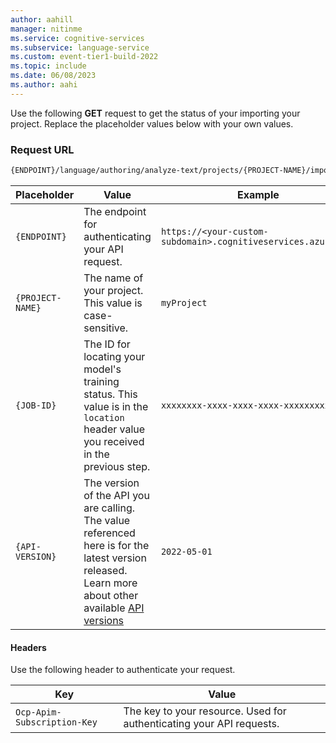 ```yaml
---
author: aahill
manager: nitinme
ms.service: cognitive-services
ms.subservice: language-service
ms.custom: event-tier1-build-2022
ms.topic: include
ms.date: 06/08/2023
ms.author: aahi
---
```


Use the following **GET** request to get the status of your importing your project. Replace the placeholder values below with your own values. 

### Request URL

```rest
{ENDPOINT}/language/authoring/analyze-text/projects/{PROJECT-NAME}/import/jobs/{JOB-ID}?api-version={API-VERSION}
``` 

|Placeholder  |Value  | Example |
|---------|---------|---------|
|`{ENDPOINT}`     | The endpoint for authenticating your API request.   | `https://<your-custom-subdomain>.cognitiveservices.azure.com` |
|`{PROJECT-NAME}`     | The name of your project. This value is case-sensitive.   | `myProject` |
|`{JOB-ID}`     | The ID for locating your model's training status. This value is in the `location` header value you received in the previous step.  | `xxxxxxxx-xxxx-xxxx-xxxx-xxxxxxxxxxxxx` |
|`{API-VERSION}`     | The version of the API you are calling. The value referenced here is for the latest version released. Learn more about other available [API versions](../../../../concepts/model-lifecycle.md#choose-the-model-version-used-on-your-data)  | `2022-05-01` |

#### Headers

Use the following header to authenticate your request. 

|Key|Value|
|--|--|
|`Ocp-Apim-Subscription-Key`| The key to your resource. Used for authenticating your API requests.|
